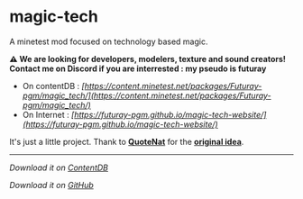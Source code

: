 # magic-tech
A minetest mod focused on technology based magic.

**⚠️ We are looking for developers, modelers, texture and sound creators! Contact me on Discord if you are interrested : my pseudo is __futuray__**

- On contentDB : _[https://content.minetest.net/packages/Futuray-pgm/magic_tech/](https://content.minetest.net/packages/Futuray-pgm/magic_tech/)_
- On Internet : _[https://futuray-pgm.github.io/magic-tech-website/](https://futuray-pgm.github.io/magic-tech-website/)_

It's just a little project. Thank to **[QuoteNat](https://github.com/QuoteNat/)** for the **[original idea](https://github.com/QuoteNat/magic-tech)**.

---
_Download it on [ContentDB](https://content.minetest.net/packages/Futuray-pgm/magic_tech/)_

_Download it on [GitHub](https://github.com/Futuray-pgm/magic-tech/)_

